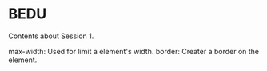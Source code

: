 # BEDU

Contents about Session 1.

max-width: Used for limit a element's width.
border: Creater a border on the element.
